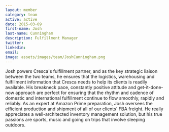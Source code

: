 ```yaml
---
layout: member
category: team
active: active
date: 2015-03-09
first-name: Josh
last-name: Cunningham
description: Fulfillment Manager
twitter:
linkedin:
email:
image: assets/images/team/JoshCunningham.png
---
```

Josh powers Cresca's fulfillment partner, and as the key strategic liaison between the two teams, he ensures that the logistics, warehousing and fulfillment information that Cresca needs to help its clients is readily available. His breakneck pace, constantly positive attitude and get-it-done-now approach are perfect for ensuring that the rhythm and cadence of domestic and international fulfillment continue to flow smoothly, rapidly and reliably. As an expert at Amazon Prime preparation, Josh oversees the efficient production and shipment of all of our clients' FBA freight. He really appreciates a well-architected inventory management solution, but his true passions are sports, music and going on trips that involve sleeping outdoors.
